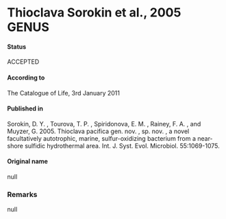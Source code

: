 Thioclava Sorokin et al., 2005 GENUS
=======

#### Status
ACCEPTED

#### According to
The Catalogue of Life, 3rd January 2011

#### Published in
Sorokin, D. Y. , Tourova, T. P. , Spiridonova, E. M. , Rainey, F. A. , and Muyzer, G. 2005. Thioclava pacifica gen. nov. , sp. nov. , a novel facultatively autotrophic, marine, sulfur-oxidizing bacterium from a near-shore sulfidic hydrothermal area. Int. J. Syst. Evol. Microbiol. 55:1069-1075.

#### Original name
null

### Remarks
null